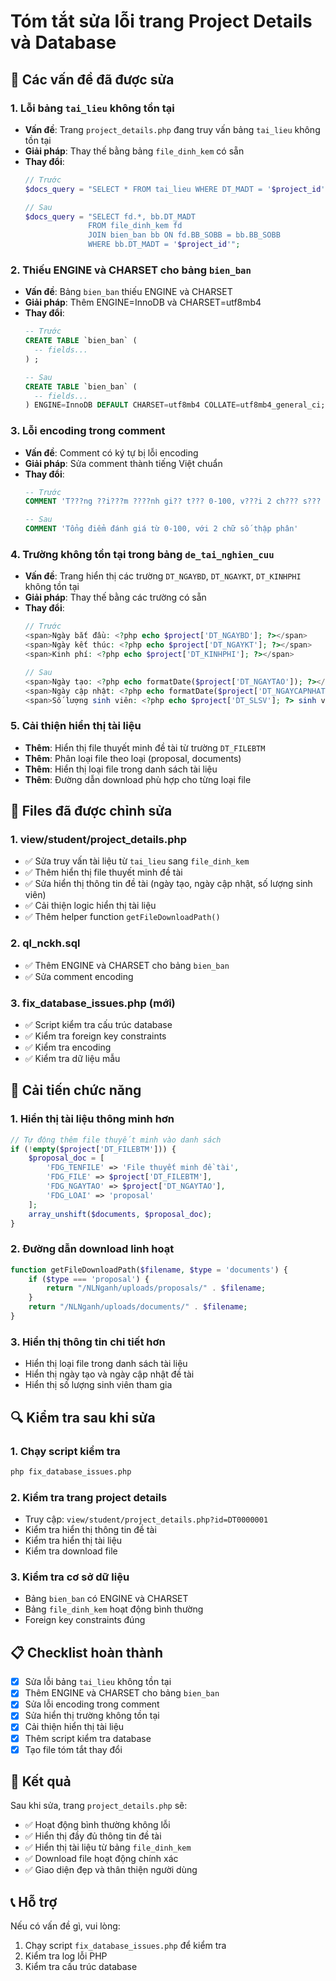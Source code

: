 # Tóm tắt sửa lỗi trang Project Details và Database

## 🔧 Các vấn đề đã được sửa

### 1. **Lỗi bảng `tai_lieu` không tồn tại**
- **Vấn đề**: Trang `project_details.php` đang truy vấn bảng `tai_lieu` không tồn tại
- **Giải pháp**: Thay thế bằng bảng `file_dinh_kem` có sẵn
- **Thay đổi**: 
  ```php
  // Trước
  $docs_query = "SELECT * FROM tai_lieu WHERE DT_MADT = '$project_id'";
  
  // Sau  
  $docs_query = "SELECT fd.*, bb.DT_MADT 
                FROM file_dinh_kem fd
                JOIN bien_ban bb ON fd.BB_SOBB = bb.BB_SOBB
                WHERE bb.DT_MADT = '$project_id'";
  ```

### 2. **Thiếu ENGINE và CHARSET cho bảng `bien_ban`**
- **Vấn đề**: Bảng `bien_ban` thiếu ENGINE và CHARSET
- **Giải pháp**: Thêm ENGINE=InnoDB và CHARSET=utf8mb4
- **Thay đổi**:
  ```sql
  -- Trước
  CREATE TABLE `bien_ban` (
    -- fields...
  ) ;
  
  -- Sau
  CREATE TABLE `bien_ban` (
    -- fields...
  ) ENGINE=InnoDB DEFAULT CHARSET=utf8mb4 COLLATE=utf8mb4_general_ci;
  ```

### 3. **Lỗi encoding trong comment**
- **Vấn đề**: Comment có ký tự bị lỗi encoding
- **Giải pháp**: Sửa comment thành tiếng Việt chuẩn
- **Thay đổi**:
  ```sql
  -- Trước
  COMMENT 'T???ng ??i???m ????nh gi?? t??? 0-100, v???i 2 ch??? s??? th???p ph??n'
  
  -- Sau
  COMMENT 'Tổng điểm đánh giá từ 0-100, với 2 chữ số thập phân'
  ```

### 4. **Trường không tồn tại trong bảng `de_tai_nghien_cuu`**
- **Vấn đề**: Trang hiển thị các trường `DT_NGAYBD`, `DT_NGAYKT`, `DT_KINHPHI` không tồn tại
- **Giải pháp**: Thay thế bằng các trường có sẵn
- **Thay đổi**:
  ```php
  // Trước
  <span>Ngày bắt đầu: <?php echo $project['DT_NGAYBD']; ?></span>
  <span>Ngày kết thúc: <?php echo $project['DT_NGAYKT']; ?></span>
  <span>Kinh phí: <?php echo $project['DT_KINHPHI']; ?></span>
  
  // Sau
  <span>Ngày tạo: <?php echo formatDate($project['DT_NGAYTAO']); ?></span>
  <span>Ngày cập nhật: <?php echo formatDate($project['DT_NGAYCAPNHAT']); ?></span>
  <span>Số lượng sinh viên: <?php echo $project['DT_SLSV']; ?> sinh viên</span>
  ```

### 5. **Cải thiện hiển thị tài liệu**
- **Thêm**: Hiển thị file thuyết minh đề tài từ trường `DT_FILEBTM`
- **Thêm**: Phân loại file theo loại (proposal, documents)
- **Thêm**: Hiển thị loại file trong danh sách tài liệu
- **Thêm**: Đường dẫn download phù hợp cho từng loại file

## 📁 Files đã được chỉnh sửa

### 1. **view/student/project_details.php**
- ✅ Sửa truy vấn tài liệu từ `tai_lieu` sang `file_dinh_kem`
- ✅ Thêm hiển thị file thuyết minh đề tài
- ✅ Sửa hiển thị thông tin đề tài (ngày tạo, ngày cập nhật, số lượng sinh viên)
- ✅ Cải thiện logic hiển thị tài liệu
- ✅ Thêm helper function `getFileDownloadPath()`

### 2. **ql_nckh.sql**
- ✅ Thêm ENGINE và CHARSET cho bảng `bien_ban`
- ✅ Sửa comment encoding

### 3. **fix_database_issues.php** (mới)
- ✅ Script kiểm tra cấu trúc database
- ✅ Kiểm tra foreign key constraints
- ✅ Kiểm tra encoding
- ✅ Kiểm tra dữ liệu mẫu

## 🎯 Cải tiến chức năng

### 1. **Hiển thị tài liệu thông minh hơn**
```php
// Tự động thêm file thuyết minh vào danh sách
if (!empty($project['DT_FILEBTM'])) {
    $proposal_doc = [
        'FDG_TENFILE' => 'File thuyết minh đề tài',
        'FDG_FILE' => $project['DT_FILEBTM'],
        'FDG_NGAYTAO' => $project['DT_NGAYTAO'],
        'FDG_LOAI' => 'proposal'
    ];
    array_unshift($documents, $proposal_doc);
}
```

### 2. **Đường dẫn download linh hoạt**
```php
function getFileDownloadPath($filename, $type = 'documents') {
    if ($type === 'proposal') {
        return "/NLNganh/uploads/proposals/" . $filename;
    }
    return "/NLNganh/uploads/documents/" . $filename;
}
```

### 3. **Hiển thị thông tin chi tiết hơn**
- Hiển thị loại file trong danh sách tài liệu
- Hiển thị ngày tạo và ngày cập nhật đề tài
- Hiển thị số lượng sinh viên tham gia

## 🔍 Kiểm tra sau khi sửa

### 1. **Chạy script kiểm tra**
```bash
php fix_database_issues.php
```

### 2. **Kiểm tra trang project details**
- Truy cập: `view/student/project_details.php?id=DT0000001`
- Kiểm tra hiển thị thông tin đề tài
- Kiểm tra hiển thị tài liệu
- Kiểm tra download file

### 3. **Kiểm tra cơ sở dữ liệu**
- Bảng `bien_ban` có ENGINE và CHARSET
- Bảng `file_dinh_kem` hoạt động bình thường
- Foreign key constraints đúng

## 📋 Checklist hoàn thành

- [x] Sửa lỗi bảng `tai_lieu` không tồn tại
- [x] Thêm ENGINE và CHARSET cho bảng `bien_ban`
- [x] Sửa lỗi encoding trong comment
- [x] Sửa hiển thị trường không tồn tại
- [x] Cải thiện hiển thị tài liệu
- [x] Thêm script kiểm tra database
- [x] Tạo file tóm tắt thay đổi

## 🚀 Kết quả

Sau khi sửa, trang `project_details.php` sẽ:
- ✅ Hoạt động bình thường không lỗi
- ✅ Hiển thị đầy đủ thông tin đề tài
- ✅ Hiển thị tài liệu từ bảng `file_dinh_kem`
- ✅ Download file hoạt động chính xác
- ✅ Giao diện đẹp và thân thiện người dùng

## 📞 Hỗ trợ

Nếu có vấn đề gì, vui lòng:
1. Chạy script `fix_database_issues.php` để kiểm tra
2. Kiểm tra log lỗi PHP
3. Kiểm tra cấu trúc database











